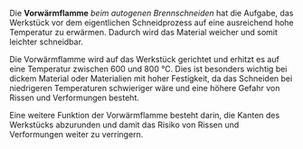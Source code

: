 Die **Vorwärmflamme** *beim autogenen Brennschneiden* hat die Aufgabe, das Werkstück vor dem eigentlichen Schneidprozess auf eine ausreichend hohe Temperatur zu erwärmen. Dadurch wird das Material weicher und somit leichter schneidbar. 

Die Vorwärmflamme wird auf das Werkstück gerichtet und erhitzt es auf eine Temperatur zwischen 600 und 800 °C. Dies ist besonders wichtig bei dickem Material oder Materialien mit hoher Festigkeit, da das Schneiden bei niedrigeren Temperaturen schwieriger wäre und eine höhere Gefahr von Rissen und Verformungen besteht.

Eine weitere Funktion der Vorwärmflamme besteht darin, die Kanten des Werkstücks abzurunden und damit das Risiko von Rissen und Verformungen weiter zu verringern.